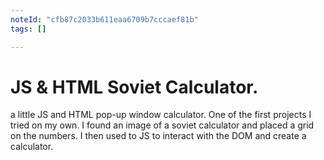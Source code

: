 ```yaml
---
noteId: "cfb87c2033b611eaa6709b7cccaef81b"
tags: []

---
```

# JS & HTML Soviet Calculator.
a little JS and HTML pop-up window calculator. One of the first projects I tried on my own. I found
an image of a soviet calculator and placed a grid on the numbers. I then used to JS to interact with the 
DOM and create a calculator. 